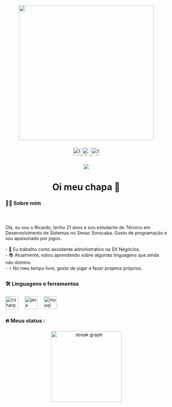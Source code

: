 <div align="center">
  <img height="420" src="https://i.imgur.com/pBJAviC.jpeg"  />
</div>

###

<div align="center">
  <a href="https://br.linkedin.com/in/ricardo-siqueira-de-moraes-b93ba0266?trk=people-guest_people_search-card" target="_blank">
    <img src="https://img.shields.io/static/v1?message=LinkedIn&logo=linkedin&label=&color=0077B5&logoColor=white&labelColor=&style=for-the-badge" height="25" alt="linkedin logo"  />
  </a>
  <a href="http://solo.to/exoshaclone" target="_blank">
    <img src="https://img.shields.io/static/v1?message=Discord&logo=discord&label=&color=7289DA&logoColor=white&labelColor=&style=for-the-badge" height="25" alt="discord logo"  />
  </a>
  <a href="https://www.twitch.tv/shaclonemaneiro1" target="_blank">
    <img src="https://img.shields.io/static/v1?message=Twitch&logo=twitch&label=&color=9146FF&logoColor=white&labelColor=&style=for-the-badge" height="25" alt="twitch logo"  />
  </a>
</div>

###

<div align="center">
  <img src="https://visitor-badge.laobi.icu/badge?page_id=MrShaclone.MrShaclone&"  />
</div>

###

<h1 align="center">Oi meu chapa 👋</h1>

###

<h3 align="left">👩‍💻  Sobre mim</h3>

###

<p align="left"><br><br>Olá, eu sou o Ricardo, tenho 21 anos e sou estudante de Técnico em Desenvolvimento de Sistemas no Senac Sorocaba. Gosto de programação e sou apaixonado por jogos.<br><br>- 🔭 Eu trabalho como assistente administrativo na SX Negócios.<br>- 📚 Atualmente, estou aprendendo sobre algumas linguagens que ainda não domino.<br>- ⚡ No meu tempo livre, gosto de jogar e fazer projetos próprios.</p>

###

<h3 align="left">🛠 Linguagens e ferramentas</h3>

###

<div align="left">
  <img src="https://cdn.jsdelivr.net/gh/devicons/devicon/icons/csharp/csharp-original.svg" height="40" alt="csharp logo"  />
  <img width="12" />
  <img src="https://cdn.jsdelivr.net/gh/devicons/devicon/icons/java/java-original.svg" height="40" alt="java logo"  />
  <img width="12" />
  <img src="https://cdn.jsdelivr.net/gh/devicons/devicon/icons/mysql/mysql-original.svg" height="40" alt="mysql logo"  />
</div>

###

<h3 align="left">🔥   Meus status :</h3>

###

<div align="center">
  <img src="https://streak-stats.demolab.com?user=MrShaclone&locale=pt-br&mode=daily&theme=dark&hide_border=false&border_radius=5&order=3" height="220" alt="streak graph"  />
</div>

###
